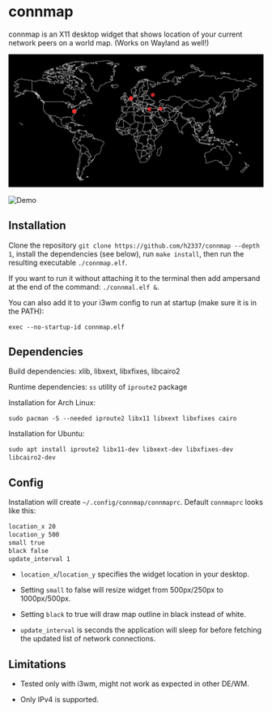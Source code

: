 # connmap
connmap is an X11 desktop widget that shows location of your current network peers on a world map.
(Works on Wayland as well!)

<p align="center"> 
  <img src="https://raw.githubusercontent.com/h2337/connmap/master/sample.png?token=AKL72SZ6ZUB4HTXII7GKNWK6PYZPA">
</p>

![Demo](https://github.com/h2337/file-hosting/blob/1261f88826242ef96d40bf0ffc6ed57ecca241e5/connmap-demo.gif?raw=true)

## Installation
Clone the repository `git clone https://github.com/h2337/connmap --depth 1`, install the dependencies (see below), run `make install`, then run the resulting executable `./connmap.elf`.

If you want to run it without attaching it to the terminal then add ampersand at the end of the command: `./connmal.elf &`.

You can also add it to your i3wm config to run at startup (make sure it is in the PATH):
```
exec --no-startup-id connmap.elf
```

## Dependencies
Build dependencies: xlib, libxext, libxfixes, libcairo2

Runtime dependencies: `ss` utility of `iproute2` package

Installation for Arch Linux:
```
sudo pacman -S --needed iproute2 libx11 libxext libxfixes cairo
```

Installation for Ubuntu:
```
sudo apt install iproute2 libx11-dev libxext-dev libxfixes-dev libcairo2-dev
```

## Config
Installation will create `~/.config/connmap/connmaprc`. Default `connmaprc` looks like this:
```
location_x 20
location_y 500
small true
black false
update_interval 1
```
- `location_x`/`location_y` specifies the widget location in your desktop.

- Setting `small` to false will resize widget from 500px/250px to 1000px/500px.

- Setting `black` to true will draw map outline in black instead of white.

- `update_interval` is seconds the application will sleep for before fetching the updated list of network connections.
## Limitations
- Tested only with i3wm, might not work as expected in other DE/WM.

- Only IPv4 is supported.
